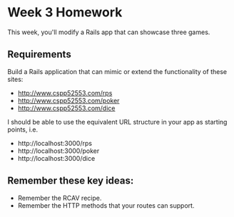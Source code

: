 # Week 3 Homework

This week, you'll modify a Rails app that can showcase three games.

## Requirements

Build a Rails application that can mimic or extend the functionality of these sites:

* http://www.cspp52553.com/rps
* http://www.cspp52553.com/poker
* http://www.cspp52553.com/dice

I should be able to use the equivalent URL structure in your app as starting points, i.e.

* http://localhost:3000/rps
* http://localhost:3000/poker
* http://localhost:3000/dice


## Remember these key ideas:

* Remember the RCAV recipe.
* Remember the HTTP methods that your routes can support.

